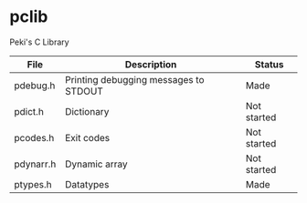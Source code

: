# pclib
Peki's C Library

| File | Description | Status |
| - | - | - |
| pdebug.h | Printing debugging messages to STDOUT | Made |
| pdict.h | Dictionary | Not started |
| pcodes.h | Exit codes | Not started |
| pdynarr.h | Dynamic array | Not started |
| ptypes.h | Datatypes | Made |
